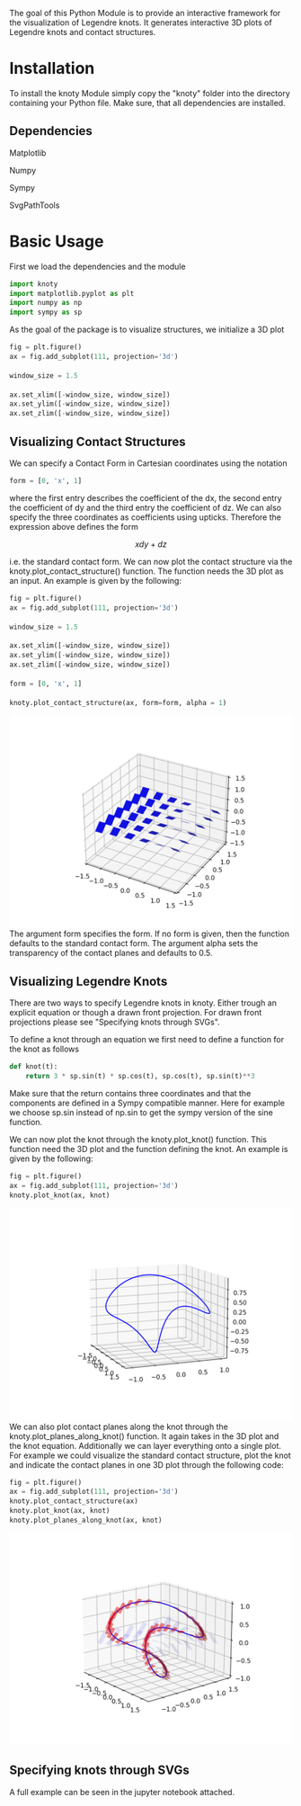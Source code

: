 The goal of this Python Module is to provide an interactive framework for the visualization of Legendre knots. It generates interactive 3D plots of Legendre knots and contact structures.

# Installation
To install the knoty Module simply copy the "knoty" folder into the directory containing your Python file. Make sure, that all dependencies are installed.

## Dependencies
Matplotlib

Numpy

Sympy

SvgPathTools


# Basic Usage

First we load the dependencies and the module

```python
import knoty
import matplotlib.pyplot as plt
import numpy as np
import sympy as sp
```

As the goal of the package is to visualize structures, we initialize a 3D plot

```python
fig = plt.figure()
ax = fig.add_subplot(111, projection='3d')

window_size = 1.5

ax.set_xlim([-window_size, window_size])
ax.set_ylim([-window_size, window_size])
ax.set_zlim([-window_size, window_size])
```

## Visualizing Contact Structures

We can specify a Contact Form in Cartesian coordinates using the notation

```python
form = [0, 'x', 1]
```

where the first entry describes the coefficient of the dx, the second entry the coefficient of dy and the third entry the coefficient of dz. We can also specify the three coordinates as coefficients using upticks. Therefore the expression above defines the form

$$xdy + dz$$

i.e. the standard contact form. We can now plot the contact structure via the knoty.plot_contact_structure() function. The function needs the 3D plot as an input. An example is given by the following:

```python
fig = plt.figure()
ax = fig.add_subplot(111, projection='3d')

window_size = 1.5

ax.set_xlim([-window_size, window_size])
ax.set_ylim([-window_size, window_size])
ax.set_zlim([-window_size, window_size])

form = [0, 'x', 1]

knoty.plot_contact_structure(ax, form=form, alpha = 1)
```
![Alt text](/ReadmeImages/1.png?raw=true)
The argument form specifies the form. If no form is given, then the function defaults to the standard contact form. The argument alpha sets the transparency of the contact planes and defaults to 0.5.

## Visualizing Legendre Knots

There are two ways to specify Legendre knots in knoty. Either trough an explicit equation or though a drawn front projection. For drawn front projections please see "Specifying knots through SVGs".

To define a knot through an equation we first need to define a function for the knot as follows

```python
def knot(t):
    return 3 * sp.sin(t) * sp.cos(t), sp.cos(t), sp.sin(t)**3
```

Make sure that the return contains three coordinates and that the components are defined in a Sympy compatible manner. Here for example we choose sp.sin instead of np.sin to get the sympy version of the sine function.

We can now plot the knot through the knoty.plot_knot() function. This function need the 3D plot and the function defining the knot. An example is given by the following:

```python
fig = plt.figure()
ax = fig.add_subplot(111, projection='3d')
knoty.plot_knot(ax, knot)
```
![Alt text](/ReadmeImages/3.png?raw=true)
We can also plot contact planes along the knot through the knoty.plot_planes_along_knot() function. It again takes in the 3D plot and the knot equation. Additionally we can layer everything onto a single plot. For example we could visualize the standard contact structure, plot the knot and indicate the contact planes in one 3D plot through the following code:

```python
fig = plt.figure()
ax = fig.add_subplot(111, projection='3d')
knoty.plot_contact_structure(ax)
knoty.plot_knot(ax, knot)
knoty.plot_planes_along_knot(ax, knot)
```
![Alt text](/ReadmeImages/2.png?raw=true)
## Specifying knots through SVGs

A full example can be seen in the jupyter notebook attached.

